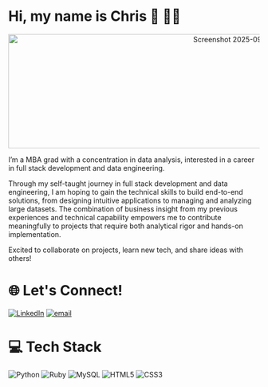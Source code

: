 # Hi, my name is Chris 👋 🧑‍💻

<p align="center">
<img width="983" height="229" alt="Screenshot 2025-09-03 at 4 30 54 PM" src="https://github.com/user-attachments/assets/2cc3a684-076e-4c37-af40-ec3a29e017af" />


I’m a MBA grad with a concentration in data analysis, interested in a career in full stack development and data engineering.

Through my self-taught journey in full stack development and data engineering, I am hoping to gain the technical skills to build end-to-end solutions, from designing intuitive applications to managing and analyzing large datasets. The combination of business insight from my previous experiences and technical capability empowers me to contribute meaningfully to projects that require both analytical rigor and hands-on implementation.

Excited to collaborate on projects, learn new tech, and share ideas with others! 


# 🌐 Let's Connect!
[![LinkedIn](https://img.shields.io/badge/LinkedIn-%230077B5.svg?logo=linkedin&logoColor=white)](https://linkedin.com/in/chrisdohyunkim) [![email](https://img.shields.io/badge/Email-D14836?logo=gmail&logoColor=white)](mailto:chrisdohyunkim@gmail.com) 

# 💻 Tech Stack
![Python](https://img.shields.io/badge/python-3670A0?style=for-the-badge&logo=python&logoColor=ffdd54) ![Ruby](https://img.shields.io/badge/ruby-%23CC342D.svg?style=for-the-badge&logo=ruby&logoColor=white) ![MySQL](https://img.shields.io/badge/mysql-4479A1.svg?style=for-the-badge&logo=mysql&logoColor=white) ![HTML5](https://img.shields.io/badge/html5-%23E34F26.svg?style=for-the-badge&logo=html5&logoColor=white) ![CSS3](https://img.shields.io/badge/css3-%231572B6.svg?style=for-the-badge&logo=css3&logoColor=white)

<!-- Proudly created with GPRM ( https://gprm.itsvg.in ) -->
